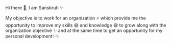  Hi there 👋, I am Sanskruti ✨

<!--
**sansrp358/sansrp358** is a ✨ _special_ ✨ repository because its `README.md` (this file) appears on your GitHub profile.

Here are some ideas to get you started:

- 🔭 I’m currently working on ...
- 🌱 I’m currently learning ...
- 👯 I’m looking to collaborate on ...
- 🤔 I’m looking for help with ...
- 💬 Ask me about ...
- 📫 How to reach me: ...
- 😄 Pronouns: ...
- ⚡ Fun fact: ...
-->

My objective is to work for an organization ⚡ which provide me the opportunity to improve my skills 😄 and knowledge 😄 to grow along with the organization objective ✨ and at the same time to get an opportunity for my personal development✨✨
